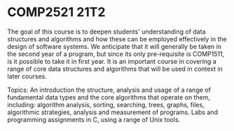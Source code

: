 # COMP2521 21T2

The goal of this course is to deepen students' understanding of data structures and algorithms and how these can be employed effectively in the design of software systems. We anticipate that it will generally be taken in the second year of a program, but since its only pre-requisite is COMP1511, is it possible to take it in first year. It is an important course in covering a range of core data structures and algorithms that will be used in context in later courses.


Topics:
An introduction the structure, analysis and usage of a range of fundamental data types and the core algorithms that operate on them, including: algorithm analysis, sorting, searching, trees, graphs, files, algorithmic strategies, analysis and measurement of programs. Labs and programming assignments in C, using a range of Unix tools.
